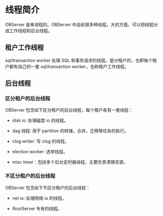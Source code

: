 # 线程简介

OBServer 是单进程的。OBServer 中会起很多种线程，大的方面，可以把线程分成工作线程和后台线程。

## 租户工作线程

sql/transaction worker 处理 SQL 和事务请求的线程。是分租户的，也即每个租户都有自己的一套 sql/transaction worker，也称租户工作线程。

## 后台线程

### 区分租户的后台线程
OBServer 包含如下区分租户的后台线程，每个租户各有一套线程：

* disk io: 处理磁盘 io 的线程。

* dag 线程: 用于 partition 的转储，合并，迁移等任务的执行。

* clog writer: 写 clog 的线程。

* election worker: 选举线程。

* misc timer：包括多个后台定时器线程，主要负责清理资源。

### 不区分租户的后台线程
OBServer 包含如下不区分租户的后台线程：

* net io: 处理网络 io 的线程。

* RootServer 专有的线程。
